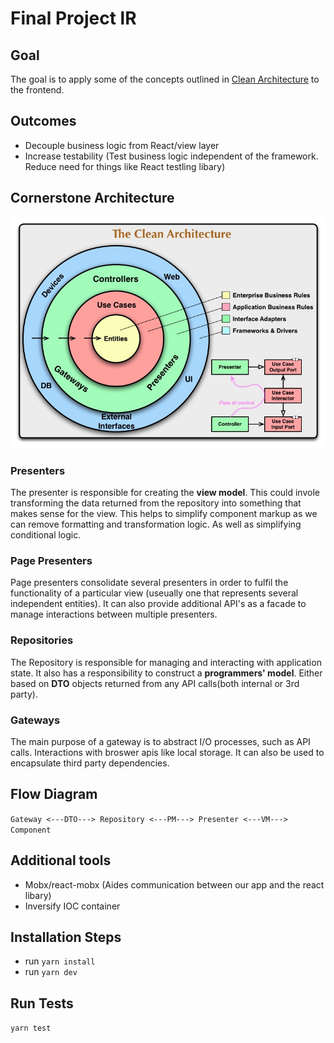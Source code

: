 # Final Project lR

## Goal

The goal is to apply some of the concepts outlined in [Clean Architecture](https://blog.cleancoder.com/uncle-bob/2012/08/13/the-clean-architecture.html) to the frontend.

## Outcomes

- Decouple business logic from React/view layer
- Increase testability (Test business logic independent of the framework. Reduce need for things like React testling libary)

## Cornerstone Architecture

![Clean architecture!](./CleanArchitecture.jpeg "Clean architeture")

### Presenters

The presenter is responsible for creating the **view model**. This could invole transforming the data returned from the repository into something that makes sense for the view. This helps to simplify component markup as we can remove formatting and transformation logic. As well as simplifying conditional logic.

### Page Presenters

Page presenters consolidate several presenters in order to fulfil the functionality of a particular view (useually one that represents several independent entities).
It can also provide additional API's as a facade to manage interactions between multiple presenters.

### Repositories

The Repository is responsible for managing and interacting with application state. It also has a responsibility to construct a **programmers' model**. Either based on **DTO** objects returned from any API calls(both internal or 3rd party).

### Gateways

The main purpose of a gateway is to abstract I/O processes, such as API calls. Interactions with broswer apis like local storage. It can also be used to encapsulate third party dependencies.

## Flow Diagram

`Gateway <---DTO---> Repository <---PM---> Presenter <---VM---> Component`

## Additional tools

- Mobx/react-mobx (Aides communication between our app and the react libary)
- Inversify IOC container

## Installation Steps
- run `yarn install`
- run `yarn dev`

## Run Tests
`yarn test`

